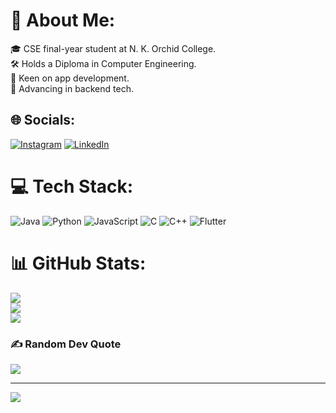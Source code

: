 # 💫 About Me:
🎓 CSE final-year student at N. K. Orchid College.<br>🛠️ Holds a Diploma in Computer Engineering.<br>📱 Keen on app development.<br>🚀 Advancing in backend tech.<br>


## 🌐 Socials:
[![Instagram](https://img.shields.io/badge/Instagram-%23E4405F.svg?logo=Instagram&logoColor=white)](https://instagram.com/omsawant._) [![LinkedIn](https://img.shields.io/badge/LinkedIn-%230077B5.svg?logo=linkedin&logoColor=white)](https://linkedin.com/in/omsawant1) 

# 💻 Tech Stack:
![Java](https://img.shields.io/badge/java-%23ED8B00.svg?style=for-the-badge&logo=openjdk&logoColor=white)  ![Python](https://img.shields.io/badge/python-3670A0?style=for-the-badge&logo=python&logoColor=ffdd54) 
![JavaScript](https://img.shields.io/badge/javascript-%23323330.svg?style=for-the-badge&logo=javascript&logoColor=%23F7DF1E) ![C](https://img.shields.io/badge/c-%2300599C.svg?style=for-the-badge&logo=c&logoColor=white) ![C++](https://img.shields.io/badge/c++-%2300599C.svg?style=for-the-badge&logo=c%2B%2B&logoColor=white) ![Flutter](https://img.shields.io/badge/Flutter-%2302569B.svg?style=for-the-badge&logo=Flutter&logoColor=white)
# 📊 GitHub Stats:
![](https://github-readme-stats.vercel.app/api?username=omsawant0804&theme=radical&hide_border=false&include_all_commits=false&count_private=false)<br/>
![](https://github-readme-streak-stats.herokuapp.com/?user=omsawant0804&theme=radical&hide_border=false)<br/>
![](https://github-readme-stats.vercel.app/api/top-langs/?username=omsawant0804&theme=radical&hide_border=false&include_all_commits=false&count_private=false&layout=compact)

### ✍️ Random Dev Quote
![](https://quotes-github-readme.vercel.app/api?type=horizontal&theme=radical)

---
[![](https://visitcount.itsvg.in/api?id=omsawant0804&icon=0&color=0)](https://visitcount.itsvg.in)

<!-- Proudly created with GPRM ( https://gprm.itsvg.in ) -->
